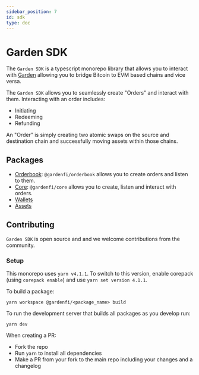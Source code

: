 ```yaml
---
sidebar_position: 7
id: sdk
type: doc
---
```


# Garden SDK

The `Garden SDK` is a typescript monorepo library that allows you to interact with [Garden](https://garden.finance) allowing you to bridge Bitcoin to EVM based chains and vice versa.

The `Garden SDK` allows you to seamlessly create "Orders" and interact with them. Interacting with an order includes:

-   Initiating
-   Redeeming
-   Refunding

An "Order" is simply creating two atomic swaps on the source and destination chain and successfully moving assets within those chains.

## Packages

-   [Orderbook](https://github.com/catalogfi/garden.js/tree/main/packages/orderbook#gardenfiorderbook): `@gardenfi/orderbook` allows you to create orders and listen to them.
-   [Core](https://github.com/catalogfi/garden.js/tree/main/packages/catalog#gardenficore): `@gardenfi/core` allows you to create, listen and interact with orders.
-   [Wallets](https://github.com/catalogfi/garden.js/tree/main/packages/catalog#gardenfiota)
-   [Assets](https://github.com/catalogfi/garden.js/tree/main/packages/catalog#gardenfiota)

## Contributing

`Garden SDK` is open source and and we welcome contributions from the community.

### Setup

This monorepo uses `yarn v4.1.1`. To switch to this version, enable corepack (using `corepack enable`) and use `yarn set version 4.1.1`.

To build a package:

`yarn workspace @gardenfi/<package_name> build`

To run the development server that builds all packages as you develop run:

`yarn dev`

When creating a PR:

-   Fork the repo
-   Run `yarn` to install all dependencies
-   Make a PR from your fork to the main repo including your changes and a changelog
